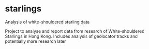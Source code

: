 # starlings
Analysis of white-shouldered starling data

Project to analyse and report data from research of White-shouldered Starlings in Hong Kong. Includes analysis of geolocator tracks and potentially more research later
